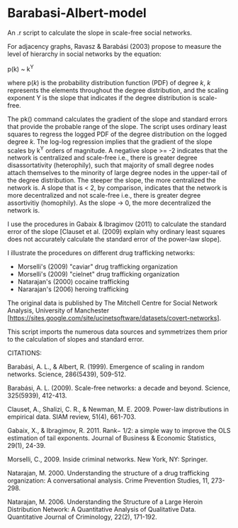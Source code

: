 # Barabasi-Albert-model

An .r script to calculate the slope in scale-free social networks. 

For adjacency graphs, Ravasz & Barabási (2003) propose to measure the level of hierarchy in social networks by the equation:

p(k) ~ k<sup>Y</sup>

where p(*k*) is the probability distribution function (PDF) of degree *k*, *k* represents the elements throughout the degree distribution, and the scaling exponent Y is the slope that indicates if the degree distribution is scale-free. 

The pk() command calculates the gradient of the slope and standard errors that provide the probable range of the slope. The script uses ordinary least squares to regress the logged PDF of the degree distribution on the logged degree *k*. The log-log regression implies that the gradient of the slope scales by k<sup>Y</sup> orders of magnitude. A negative slope >= -2 indicates that the network is centralized and scale-free i.e., there is greater degree disassortativity (heterophily), such that majority of small degree nodes attach themselves to the minority of large degree nodes in the upper-tail of the degree distribution. The steeper the slope, the more centralized the network is. A slope that is < 2, by comparison, indicates that the network is more decentralized and not scale-free i.e., there is greater degree assortivitiy (homophily). As the slope -> 0, the more decentralized the network is.

I use the procedures in Gabaix & Ibragimov (2011) to calculate the standard error of the slope [Clauset et al. (2009) explain why ordinary least squares does not accurately calculate the standard error of the power-law slope].

I illustrate the procedures on different drug trafficking networks:

  - Morselli's  (2009) "caviar" drug trafficking organization 
  - Morselli's  (2009) "cielnet" drug trafficking organization
  - Natarajan's (2000) cocaine trafficking
  - Nararajan's (2006) heroing trafficking

The original data is published by The Mitchell Centre for Social Network Analysis, University of Manchester [https://sites.google.com/site/ucinetsoftware/datasets/covert-networks].

This script imports the numerous data sources and symmetrizes them prior to the calculation of slopes and standard error.



CITATIONS:

Barabási, A. L., & Albert, R. (1999). Emergence of scaling in random networks. Science, 286(5439), 509-512.

Barabási, A. L. (2009). Scale-free networks: a decade and beyond. Science, 325(5939), 412-413.

Clauset, A., Shalizi, C. R., & Newman, M. E. 2009. Power-law distributions in empirical data. SIAM review, 51(4), 661-703.

Gabaix, X., & Ibragimov, R. 2011. Rank− 1/2: a simple way to improve the OLS estimation of tail exponents. Journal of Business & Economic Statistics, 29(1), 24-39.

Morselli, C., 2009. Inside criminal networks. New York, NY: Springer.

Natarajan, M. 2000. Understanding the structure of a drug trafficking organization: A conversational analysis. Crime Prevention Studies, 11, 273-298.

Natarajan, M. 2006. Understanding the Structure of a Large Heroin Distribution Network: A Quantitative Analysis of Qualitative Data. Quantitative Journal of Criminology, 22(2), 171-192.
